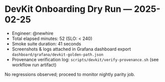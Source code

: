 # DevKit Onboarding Dry Run — 2025-02-25

- Engineer: @newhire
- Total elapsed minutes: 52 (SLO: < 240)
- Smoke suite duration: 41 seconds
- Screenshots & logs attached in Grafana dashboard export `dashboard/grafana/devkit-golden-path.json`
- Provenance verification log: `scripts/devkit/verify-provenance.sh` (see workflow run artifact)

No regressions observed; proceed to monitor nightly parity job.
